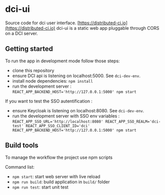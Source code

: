 # dci-ui

Source code for dci user interface. [https://distributed-ci.io](https://distributed-ci.io)
dci-ui is a static web app pluggable through CORS on a DCI server.

## Getting started

To run the app in development mode follow those steps:

- clone this repository
- ensure DCI api is listening on localhost:5000. See `dci-dev-env`.
- install node dependencies: `npm install`
- run the development server : `REACT_APP_BACKEND_HOST='http://127.0.0.1:5000' npm start`

If you want to test the SSO autentification :

- ensure Keycloak is listening on localhost:8080. See `dci-dev-env`.
- run the development server with SSO env variables : `REACT_APP_SSO_URL='http://localhost:8080' REACT_APP_SSO_REALM='dci-test' REACT_APP_SSO_CLIENT_ID='dci' REACT_APP_BACKEND_HOST='http://127.0.0.1:5000' npm start`

## Build tools

To manage the workflow the project use npm scripts

Command list:

- `npm start`: start web server with live reload
- `npm run build`: build application in `build/` folder
- `npm run test`: start unit test
